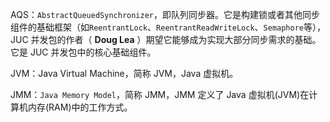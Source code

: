 AQS：`AbstractQueuedSynchronizer`，即队列同步器。它是构建锁或者其他同步组件的基础框架（如`ReentrantLock`、`ReentrantReadWriteLock`、`Semaphore`等），JUC 并发包的作者（ **Doug Lea** ）期望它能够成为实现大部分同步需求的基础。它是 JUC 并发包中的核心基础组件。

JVM：Java Virtual Machine，简称 JVM，Java 虚拟机。

JMM：`Java Memory Model`，简称 JMM，JMM 定义了 Java 虚拟机(JVM)在计算机内存(RAM)中的工作方式。